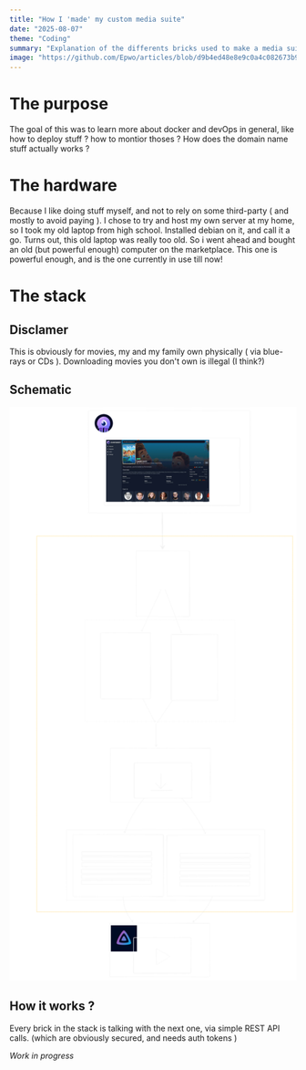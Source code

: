 ```yaml
---
title: "How I 'made' my custom media suite"
date: "2025-08-07"
theme: "Coding"
summary: "Explanation of the differents bricks used to make a media suite, for me and my family. Using open source docker projects."
image: "https://github.com/Epwo/articles/blob/d9b4ed48e8e9c0a4c082673b9595e06ec3ebe2b2/images/stream_stack/stream_stack.png"
---
```


# The purpose
The goal of this was to learn more about docker and devOps in general, like how to deploy stuff ? how to montior thoses ? How does the domain name stuff actually works ?

# The hardware
Because I like doing stuff myself, and not to rely on some third-party ( and mostly to avoid paying ). I chose to try and host my own server at my home, so I took my old laptop from high school. Installed debian on it, and call it a go.
Turns out, this old laptop was really too old. So i went ahead and bought an old (but powerful enough) computer on the marketplace. This one is powerful enough, and is the one currently in use till now!

# The stack
## Disclamer
This is obviously for movies, my and my family own physically ( via blue-rays or CDs ). Downloading movies you don't own is illegal (I think?)

## Schematic
![the schematic](../images/stream_stack/schematic.svg)


## How it works ?

Every brick in the stack is talking with the next one, via simple REST API calls. (which are obviously secured, and needs auth tokens )

*Work in progress*
